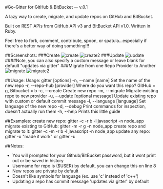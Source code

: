 #Go-Gitter for GitHub & BitBucket -- v.0.1

A lazy way to create, migrate, and update repos on GitHub and BitBucket.

Built on REST APIs from GitHub API v3 and BitBucket API v1.0. Written in Ruby.

Feel free to fork, comment, contribute, spoon, or spatula...especially if there's a better way of doing something!!!

##Screenshots:
###Create
![create](https://github.com/dderiso/gitter/raw/master/screenshots_for_github/create.png)
![create2](https://github.com/dderiso/gitter/raw/master/screenshots_for_github/create2.png)
###Update
![update](https://github.com/dderiso/gitter/raw/master/screenshots_for_github/update.png)
####Note, you can also specify a custom message or leave blank for default "updates via gitter"
###Migrate from one Repo Provider to Another
![migrate](https://github.com/dderiso/gitter/raw/master/screenshots_for_github/migrate.png)
![migrate2](https://github.com/dderiso/gitter/raw/master/screenshots_for_github/migrate2.png)

##Usage:
    Usage: gitter [options]
	-n, --name [name]                Set the name of the new repo
	    -r, --repo-hub [provider]        Where do you want this repo? GitHub = g, Bitbucket = b
	    -c, --create                     Create new repo
	    -m, --migrate                    Migrate existing repo to new provider
	    -u, --update [optional message]  Update existing repo with custom or default commit message
	    -l, --language [language]        Set language of the new repo
	    -d, --debug                      Print commands for inspection, doesn't actually run them
	    -h, --help                       Prints this little guide

##Examples:
    create new repo: 		gitter -c -r b -l javascript -n node_app
    migrate existing to GitHub: 	gitter -m -r g -n node_app
    create repo and migrate to it: 	gitter -c -m -r b -l javascript -n node_app
    update any repo: 		gitter -u "made it work" or gitter -u

##Notes:
* You will prompted for your Github/BitBucket password, but it wont print out or be saved in history
* Username for repo is ($USER) by default, you can change this on line 8
* New repos are private by default
* Doesn't like symbols for language (ex. use 'c' instead of 'c++')
* Updating a repo has commit message 'updates via gitter' by default

